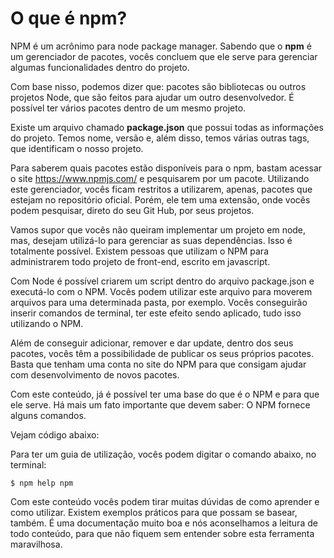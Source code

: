 # O que é npm?

NPM é um acrônimo para node package manager. Sabendo que o **npm** é um gerenciador de pacotes, vocês concluem que ele serve para gerenciar algumas funcionalidades dentro do projeto.

Com base nisso, podemos dizer que: pacotes são bibliotecas ou outros projetos Node, que são feitos para ajudar um outro desenvolvedor. É possível ter vários pacotes dentro de um mesmo projeto.

Existe um arquivo chamado **package.json** que possui todas as informações do projeto. Temos nome, versão e, além disso, temos várias outras tags, que identificam o nosso projeto.

Para saberem quais pacotes estão disponíveis para o npm, bastam acessar o site <https://www.npmjs.com/> e pesquisarem por um pacote. 
Utilizando este gerenciador, vocês ficam restritos a utilizarem, apenas, pacotes que estejam no repositório oficial. 
Porém, ele tem uma extensão, onde vocês podem pesquisar, direto do seu Git Hub, por seus projetos.

Vamos supor que vocês não queiram implementar um projeto em node, mas, desejam utilizá-lo para gerenciar as suas dependências. Isso é totalmente possível. Existem pessoas que utilizam o NPM para administrarem todo projeto de front-end, escrito em javascript.

Com Node é possível criarem um script dentro do arquivo package.json e executá-lo com o NPM. Vocês podem utilizar este arquivo para moverem arquivos para uma determinada pasta, por exemplo. Vocês conseguirão inserir comandos de terminal, ter este efeito sendo aplicado, tudo isso utilizando o NPM.

Além de conseguir adicionar, remover e dar update, dentro dos seus pacotes, vocês têm a possibilidade de publicar os seus próprios pacotes. Basta que tenham uma conta no site do NPM para que consigam ajudar com desenvolvimento de novos pacotes.

Com este conteúdo, já é possível ter uma base do que é o NPM e para que ele serve. Há mais um fato importante que devem saber: O NPM fornece alguns comandos. 

Vejam código abaixo:

Para ter um guia de utilização, vocês podem digitar o comando abaixo, no terminal:

`$ npm help npm`

Com este conteúdo vocês podem tirar muitas dúvidas de como aprender e como utilizar. Existem exemplos práticos para que possam se basear, também. 
É uma documentação muito boa e nós aconselhamos a leitura de todo conteúdo, para que não fiquem sem entender sobre esta ferramenta maravilhosa.
